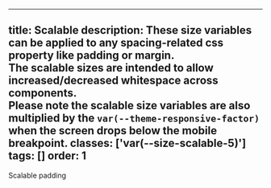 <!--
 *              © 2025 Visa
 *
 * Licensed under the Apache License, Version 2.0 (the "License");
 * you may not use this file except in compliance with the License.
 * You may obtain a copy of the License at
 *
 *         http://www.apache.org/licenses/LICENSE-2.0
 *
 * Unless required by applicable law or agreed to in writing, software
 * distributed under the License is distributed on an "AS IS" BASIS,
 * WITHOUT WARRANTIES OR CONDITIONS OF ANY KIND, either express or implied.
 * See the License for the specific language governing permissions and
 * limitations under the License.
 *
 -->
---
title: Scalable 
description: These size variables can be applied to any spacing-related css property like padding or margin. <br /> The scalable sizes are intended to allow increased/decreased whitespace across components.<br /> Please note the scalable size variables are also multiplied by the <code class="w-code v-badge v-badge-subtle">var(--theme-responsive-factor)</code> when the screen drops below the mobile breakpoint.
classes: ['var(--size-scalable-5)']
tags: []
order: 1
---

<div class="v-surface" style="padding: var(--size-scalable-5); background-color: var(--palette-default-surface-highlight)">
  Scalable padding
</div>
